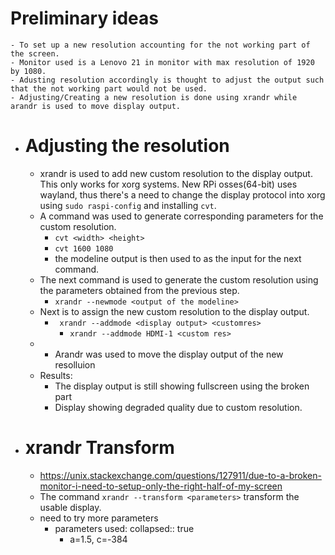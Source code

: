 # Preliminary ideas
	- To set up a new resolution accounting for the not working part of the screen.
	- Monitor used is a Lenovo 21 in monitor with max resolution of 1920 by 1080.
	- Adusting resolution accordingly is thought to adjust the output such that the not working part would not be used.
	- Adjusting/Creating a new resolution is done using xrandr while arandr is used to move display output.
- # Adjusting the resolution
	- xrandr is used to add new custom resolution to the display output. This only works for xorg systems. New RPi osses(64-bit) uses wayland, thus there's a need to change the display protocol into xorg using ``sudo raspi-config`` and installing `cvt`.
	- A command was used to generate corresponding parameters for the custom resolution.
		- `cvt <width> <height>`
		- `cvt 1600 1080`
		- the modeline output is then used to as the input for the next command.
	- The next command is used to generate the custom resolution using the parameters obtained from the previous step.
		- `xrandr --newmode <output of the modeline>`
	- Next is to assign the new custom resolution to the display output.
		- ` xrandr --addmode <display output> <customres>`
			- `xrandr --addmode HDMI-1 <custom res>`
	- - Arandr was used to move the display output of the new resolluion
	- Results:
		- The display output is still showing fullscreen using the broken part
		- Display showing degraded quality due to custom resolution.
- # xrandr Transform
	- https://unix.stackexchange.com/questions/127911/due-to-a-broken-monitor-i-need-to-setup-only-the-right-half-of-my-screen 
	- The command `xrandr --transform <parameters>` transform the usable display.
	- need to try more parameters
		- parameters used:
		  collapsed:: true
			- a=1.5, c=-384